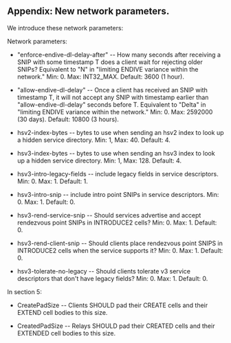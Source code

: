 
## Appendix: New network parameters.

We introduce these network parameters:

Network parameters:

* "enforce-endive-dl-delay-after" -- How many seconds after receiving a
  SNIP with some timestamp T does a client wait for rejecting older SNIPs?
  Equivalent to "N" in "limiting ENDIVE variance within the network."
  Min: 0. Max: INT32_MAX. Default: 3600 (1 hour).

* "allow-endive-dl-delay" -- Once a client has received an SNIP with
  timestamp T, it will not accept any SNIP with timestamp earlier than
  "allow-endive-dl-delay" seconds before T.
  Equivalent to "Delta" in "limiting ENDIVE variance within the network."
  Min: 0. Max: 2592000 (30 days). Default: 10800 (3 hours).

* hsv2-index-bytes -- bytes to use when sending an hsv2 index to look up a
  hidden service directory.  Min: 1, Max: 40. Default: 4.

* hsv3-index-bytes -- bytes to use when sending an hsv3 index to look up a
  hidden service directory.  Min: 1, Max: 128. Default: 4.

* hsv3-intro-legacy-fields -- include legacy fields in service descriptors.
  Min: 0. Max: 1. Default: 1.

* hsv3-intro-snip -- include intro point SNIPs in service descriptors.
  Min: 0. Max: 1. Default: 0.

* hsv3-rend-service-snip -- Should services advertise and accept rendezvous
  point SNIPs in INTRODUCE2 cells?    Min: 0. Max: 1. Default: 0.

* hsv3-rend-client-snip -- Should clients place rendezvous point SNIPS in
  INTRODUCE2 cells when the service supports it?
  Min: 0. Max: 1. Default: 0.

* hsv3-tolerate-no-legacy -- Should clients tolerate v3 service descriptors
  that don't have legacy fields? Min: 0. Max: 1. Default: 0.

In section 5:

* CreatePadSize -- Clients SHOULD pad their CREATE cells and their EXTEND
  cell bodies to this size.

* CreatedPadSize -- Relays SHOULD pad their CREATED cells and their EXTENDED
  cell bodies to this size.

